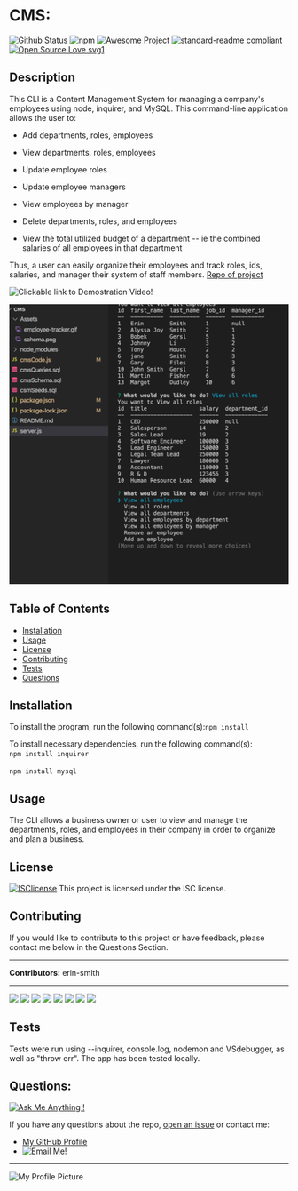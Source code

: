 # CMS: 
[![Github Status](https://img.shields.io/badge/build-passing-green.svg)](https://shields.io/)
![npm](https://img.shields.io/npm/v/npm)
[![Awesome Project](https://img.shields.io/badge/%F0%9F%A4%A9-Awesome%20project-blueviolet.svg)](https://shields.io/)
[![standard-readme compliant](https://img.shields.io/badge/readme%20style-standard-brightgreen.svg?style=flat-square)](https://github.com/RichardLitt/standard-readme)
[![Open Source Love svg1](https://badges.frapsoft.com/os/v1/open-source.svg?v=103)](https://github.com/ellerbrock/open-source-badges/)

## Description
  This CLI is a Content Management System for managing a company's employees using node, inquirer, and MySQL. This command-line application allows the user to:

  * Add departments, roles, employees

  * View departments, roles, employees

  * Update employee roles

  * Update employee managers

  * View employees by manager

  * Delete departments, roles, and employees

  * View the total utilized budget of a department -- ie the combined salaries of all employees in that department

 Thus, a user can easily organize their employees and track roles, ids, salaries, and manager their system of staff members. 
[Repo of project](https://github.com/erin-smith/CMS)

![Clickable link to Demostration Video!](https://www.youtube.com/watch?v=JzJFv6scG9A)


![Screenshot](Assets/CMS.png)  

## Table of Contents
* [Installation](#Installation)
* [Usage](#Usage)
* [License](#License)
* [Contributing](#Contributing)
* [Tests](#Tests)
* [Questions](#Questions)
 
 
## Installation 
  To install the program, run the following command(s):`npm install`  

To install necessary dependencies, run the following command(s):  
`npm install inquirer`

`npm install mysql`

## Usage 
  The CLI allows a business owner or user to view and manage the departments, roles, and employees in their company in order to organize and plan a business.

## License 
[![ISClicense](https://img.shields.io/badge/license-ISC-blue.svg)](https://shields.io/)
  This project is licensed under the ISC license. 

## Contributing   
 If you would like to contribute to this project or have feedback, please contact me below in the Questions Section.
***
 **Contributors:** erin-smith   
***
[![](https://sourcerer.io/fame/erin-smith/erin-smith/Notepad/images/0)](https://sourcerer.io/fame/erin-smith/erin-smith/Notepad/links/0)
[![](https://sourcerer.io/fame/erin-smith/erin-smith/Notepad/images/1)](https://sourcerer.io/fame/erin-smith/erin-smith/Notepad/links/1)
[![](https://sourcerer.io/fame/erin-smith/erin-smith/Notepad/images/2)](https://sourcerer.io/fame/erin-smith/erin-smith/Notepad/links/2)
[![](https://sourcerer.io/fame/erin-smith/erin-smith/Notepad/images/3)](https://sourcerer.io/fame/erin-smith/erin-smith/Notepad/links/3)
[![](https://sourcerer.io/fame/erin-smith/erin-smith/Notepad/images/4)](https://sourcerer.io/fame/erin-smith/erin-smith/Notepad/links/4)
[![](https://sourcerer.io/fame/erin-smith/erin-smith/Notepad/images/5)](https://sourcerer.io/fame/erin-smith/erin-smith/Notepad/links/5)
[![](https://sourcerer.io/fame/erin-smith/erin-smith/Notepad/images/6)](https://sourcerer.io/fame/erin-smith/erin-smith/Notepad/links/6)
[![](https://sourcerer.io/fame/erin-smith/erin-smith/Notepad/images/7)](https://sourcerer.io/fame/erin-smith/erin-smith/Notepad/links/7) 


## Tests 
  Tests were run using --inquirer, console.log, nodemon and VSdebugger, as well as "throw err". The app has been tested locally.

## Questions:  
[![Ask Me Anything !](https://img.shields.io/badge/Ask%20me-anything-1abc9c.svg)](https://GitHub.com/erin-smith)  

  If you have any questions about the repo, [open an issue](https://github.com/erin-smith/CMS/issues/new) or contact me:  

* [My GitHub Profile](http://github.com/erin-smith)
* [![Email Me!](https://img.shields.io/badge/email:-erin.acumen@gmail.com-9cf.svg)](<"mailto:erin.acumen@gmail.com">)
***
![My Profile Picture](https://avatars.githubusercontent.com/erin-smith?size=300)
